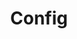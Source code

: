 ---
title: Config 
description: "限界大会公式ドキュメント、wiki.genkai.workへようこそ！"
position: 2
category: guide
version: 1
fullscreen: false
---